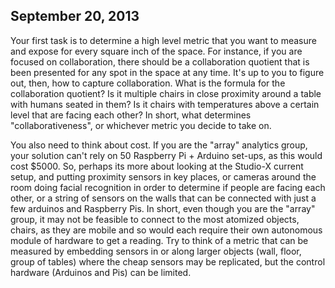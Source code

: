 ## September 20, 2013

Your first task is to determine a high level metric that you want to measure and expose for every square inch of the space. For instance, if you are focused on collaboration, there should be a collaboration quotient that is been presented for any spot in the space at any time. It's up to you to figure out, then, how to capture collaboration. What is the formula for the collaboration quotient? Is it multiple chairs in close proximity around a table with humans seated in them? Is it chairs with temperatures above a certain level that are facing each other? In short, what determines "collaborativeness", or whichever metric you decide to take on.

You also need to think about cost. If you are the "array" analytics group, your solution can't rely on 50 Raspberry Pi + Arduino set-ups, as this would cost $5000. So, perhaps its more about looking at the Studio-X current setup, and putting proximity sensors in key places, or cameras around the room doing facial recognition in order to determine if people are facing each other, or a string of sensors on the walls that can be connected with just a few arduinos and Raspberry Pis. In short, even though you are the "array" group, it may not be feasible to connect to the most atomized objects, chairs, as they are mobile and so would each require their own autonomous module of hardware to get a reading. Try to think of a metric that can be measured by embedding sensors in or along larger objects (wall, floor, group of tables) where the cheap sensors may be replicated, but the control hardware (Arduinos and Pis) can be limited.
